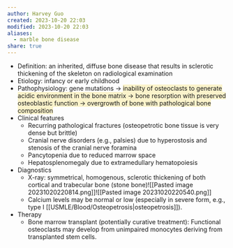 ```yaml
---
author: Harvey Guo
created: 2023-10-20 22:03
modified: 2023-10-20 22:03
aliases:
  - marble bone disease
share: true
---
```

- Definition: an inherited, diffuse bone disease that results in sclerotic thickening of the skeleton on radiological examination
- Etiology: infancy or early childhood
- Pathophysiology: gene mutations → <span style="background:rgba(240, 200, 0, 0.2)">inability of osteoclasts to generate acidic environment in the bone matrix → bone resorption with preserved osteoblastic function → overgrowth of bone with pathological bone composition </span>
- Clinical features
	- Recurring pathological fractures (osteopetrotic bone tissue is very dense but brittle)
	- Cranial nerve disorders (e.g., palsies) due to hyperostosis and stenosis of the cranial nerve foramina
	- Pancytopenia due to reduced marrow space
	- Hepatosplenomegaly due to extramedullary hematopoiesis
- Diagnostics
	- X-ray: symmetrical, homogenous, sclerotic thickening of both cortical and trabecular bone (stone bone)![[Pasted image 20231020220814.png]]![[Pasted image 20231020220540.png]]
	- Calcium levels may be normal or low (especially in severe form, e.g., type I [[USMLE/Blood/Osteopetrosis|osteopetrosis]]).  
- Therapy
	- Bone marrow transplant (potentially curative treatment): Functional osteoclasts may develop from unimpaired monocytes deriving from transplanted stem cells.

